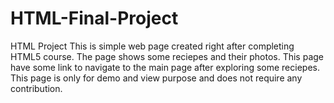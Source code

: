 # HTML-Final-Project
HTML Project
This is simple web page created right after completing HTML5 course.
The page shows some reciepes and their photos.
This page have some link to navigate to the main page after exploring some reciepes.
This page is only for demo and view purpose and does not require any contribution.
